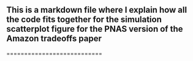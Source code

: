 ## This is a markdown file where I explain how all the code fits together for the simulation scatterplot figure for the PNAS version of the Amazon tradeoffs paper
===========================




